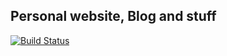 ## Personal website, Blog and stuff

[![Build Status](https://travis-ci.com/MartinHeinz/go-vue-blog.svg?branch=master)](https://travis-ci.com/MartinHeinz/go-vue-blog)


